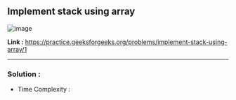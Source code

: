 ## Implement stack using array

![image](https://user-images.githubusercontent.com/23376002/198820214-4fceb7db-ca51-494f-a4e4-e46757b83cd0.png)

**Link :** https://practice.geeksforgeeks.org/problems/implement-stack-using-array/1

--------------------------------------------------------------------------------------------------------------------------------------------------------


### Solution :

- Time Complexity :


```java


```



